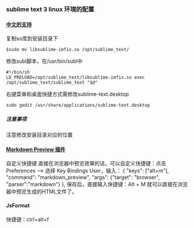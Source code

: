 ### sublime text 3 linux 环境的配置
#### [中文的支持](http://html5beta.com/page/ubuntu-14-04-install-fcitx-sougoupinyin-sublime-text-3-chinese-input-fix.html)
复制so库到安装目录下
```
$sudo mv libsublime-imfix.so /opt/sublime_text/
```
修改subl脚本，在/usr/bin/subl中
```
#!/bin/sh
LD_PRELOAD=/opt/sublime_text/libsublime-imfix.so exec /opt/sublime_text/sublime_text "$@"
```
右键菜单和桌面快捷方式需修改sublime-text.desktop
```
sudo gedit /usr/share/applications/sublime-text.desktop
```
##### **注意事项**
注意修改安装目录对应的位置

#### [Markdown Preview 插件](http://jingyan.baidu.com/article/f006222838bac2fbd2f0c87d.html?st=2&net_type=&bd_page_type=1&os=0&rst=&word=feifeidown)
自定义快捷键
直接在浏览器中预览效果的话，可以自定义快捷键：点击 Preferences --> 选择 Key Bindings User，输入：
{ "keys": ["alt+m"], "command": "markdown_preview", "args": {"target": "browser", "parser":"markdown"} },
保存后，直接输入快捷键：Alt + M 就可以直接在浏览器中预览生成的HTML文件了。

#### JsFormat
快捷键：ctrl+alt+f


